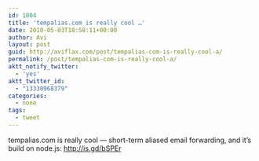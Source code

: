 ```yaml
---
id: 1004
title: 'tempalias.com is really cool …'
date: 2010-05-03T18:58:11+00:00
author: Avi
layout: post
guid: http://aviflax.com/post/tempalias-com-is-really-cool-a/
permalink: /post/tempalias-com-is-really-cool-a/
aktt_notify_twitter:
  - 'yes'
aktt_twitter_id:
  - "13330968379"
categories:
  - none
tags:
  - tweet
---
```

tempalias.com is really cool — short-term aliased email forwarding, and it&#8217;s build on node.js: <a href="http://is.gd/bSPEr" rel="nofollow">http://is.gd/bSPEr</a>
